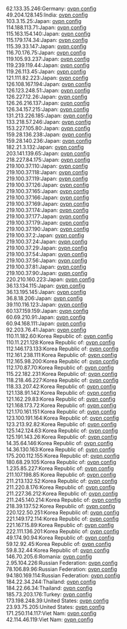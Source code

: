 62.133.35.246:Germany: [ovpn config](vpn/62_133_35_246.ovpn)  
49.204.128.145:India: [ovpn config](vpn/49_204_128_145.ovpn)  
103.3.15.25:Japan: [ovpn config](vpn/103_3_15_25.ovpn)  
114.188.113.71:Japan: [ovpn config](vpn/114_188_113_71.ovpn)  
115.163.154.140:Japan: [ovpn config](vpn/115_163_154_140.ovpn)  
115.179.174.34:Japan: [ovpn config](vpn/115_179_174_34.ovpn)  
115.39.33.147:Japan: [ovpn config](vpn/115_39_33_147.ovpn)  
116.70.176.75:Japan: [ovpn config](vpn/116_70_176_75.ovpn)  
119.105.93.237:Japan: [ovpn config](vpn/119_105_93_237.ovpn)  
119.239.119.44:Japan: [ovpn config](vpn/119_239_119_44.ovpn)  
119.26.113.45:Japan: [ovpn config](vpn/119_26_113_45.ovpn)  
121.111.82.223:Japan: [ovpn config](vpn/121_111_82_223.ovpn)  
126.108.167.194:Japan: [ovpn config](vpn/126_108_167_194.ovpn)  
126.123.248.51:Japan: [ovpn config](vpn/126_123_248_51.ovpn)  
126.227.12.26:Japan: [ovpn config](vpn/126_227_12_26.ovpn)  
126.26.216.137:Japan: [ovpn config](vpn/126_26_216_137.ovpn)  
126.34.157.215:Japan: [ovpn config](vpn/126_34_157_215.ovpn)  
131.213.226.185:Japan: [ovpn config](vpn/131_213_226_185.ovpn)  
133.218.57.246:Japan: [ovpn config](vpn/133_218_57_246.ovpn)  
153.227.105.80:Japan: [ovpn config](vpn/153_227_105_80.ovpn)  
159.28.136.238:Japan: [ovpn config](vpn/159_28_136_238.ovpn)  
159.28.140.236:Japan: [ovpn config](vpn/159_28_140_236.ovpn)  
182.21.3.132:Japan: [ovpn config](vpn/182_21_3_132.ovpn)  
203.141.139.65:Japan: [ovpn config](vpn/203_141_139_65.ovpn)  
218.227.84.175:Japan: [ovpn config](vpn/218_227_84_175.ovpn)  
219.100.37.110:Japan: [ovpn config](vpn/219_100_37_110.ovpn)  
219.100.37.118:Japan: [ovpn config](vpn/219_100_37_118.ovpn)  
219.100.37.119:Japan: [ovpn config](vpn/219_100_37_119.ovpn)  
219.100.37.126:Japan: [ovpn config](vpn/219_100_37_126.ovpn)  
219.100.37.165:Japan: [ovpn config](vpn/219_100_37_165.ovpn)  
219.100.37.166:Japan: [ovpn config](vpn/219_100_37_166.ovpn)  
219.100.37.169:Japan: [ovpn config](vpn/219_100_37_169.ovpn)  
219.100.37.174:Japan: [ovpn config](vpn/219_100_37_174.ovpn)  
219.100.37.177:Japan: [ovpn config](vpn/219_100_37_177.ovpn)  
219.100.37.179:Japan: [ovpn config](vpn/219_100_37_179.ovpn)  
219.100.37.190:Japan: [ovpn config](vpn/219_100_37_190.ovpn)  
219.100.37.2:Japan: [ovpn config](vpn/219_100_37_2.ovpn)  
219.100.37.24:Japan: [ovpn config](vpn/219_100_37_24.ovpn)  
219.100.37.29:Japan: [ovpn config](vpn/219_100_37_29.ovpn)  
219.100.37.54:Japan: [ovpn config](vpn/219_100_37_54.ovpn)  
219.100.37.56:Japan: [ovpn config](vpn/219_100_37_56.ovpn)  
219.100.37.81:Japan: [ovpn config](vpn/219_100_37_81.ovpn)  
219.100.37.90:Japan: [ovpn config](vpn/219_100_37_90.ovpn)  
220.210.160.223:Japan: [ovpn config](vpn/220_210_160_223.ovpn)  
36.13.134.115:Japan: [ovpn config](vpn/36_13_134_115.ovpn)  
36.13.195.145:Japan: [ovpn config](vpn/36_13_195_145.ovpn)  
36.8.18.206:Japan: [ovpn config](vpn/36_8_18_206.ovpn)  
39.110.116.123:Japan: [ovpn config](vpn/39_110_116_123.ovpn)  
60.137.159.159:Japan: [ovpn config](vpn/60_137_159_159.ovpn)  
60.69.210.91:Japan: [ovpn config](vpn/60_69_210_91.ovpn)  
60.94.168.111:Japan: [ovpn config](vpn/60_94_168_111.ovpn)  
92.203.76.41:Japan: [ovpn config](vpn/92_203_76_41.ovpn)  
110.11.182.60:Korea Republic of: [ovpn config](vpn/110_11_182_60.ovpn)  
110.11.221.128:Korea Republic of: [ovpn config](vpn/110_11_221_128.ovpn)  
112.146.173.133:Korea Republic of: [ovpn config](vpn/112_146_173_133.ovpn)  
112.161.238.111:Korea Republic of: [ovpn config](vpn/112_161_238_111.ovpn)  
112.165.98.200:Korea Republic of: [ovpn config](vpn/112_165_98_200.ovpn)  
112.170.87.70:Korea Republic of: [ovpn config](vpn/112_170_87_70.ovpn)  
115.22.182.231:Korea Republic of: [ovpn config](vpn/115_22_182_231.ovpn)  
118.218.46.227:Korea Republic of: [ovpn config](vpn/118_218_46_227.ovpn)  
118.33.207.42:Korea Republic of: [ovpn config](vpn/118_33_207_42.ovpn)  
121.138.91.142:Korea Republic of: [ovpn config](vpn/121_138_91_142.ovpn)  
121.162.29.83:Korea Republic of: [ovpn config](vpn/121_162_29_83.ovpn)  
121.168.173.72:Korea Republic of: [ovpn config](vpn/121_168_173_72.ovpn)  
121.170.161.151:Korea Republic of: [ovpn config](vpn/121_170_161_151.ovpn)  
123.100.191.164:Korea Republic of: [ovpn config](vpn/123_100_191_164.ovpn)  
123.213.92.82:Korea Republic of: [ovpn config](vpn/123_213_92_82.ovpn)  
125.142.124.63:Korea Republic of: [ovpn config](vpn/125_142_124_63.ovpn)  
125.191.143.26:Korea Republic of: [ovpn config](vpn/125_191_143_26.ovpn)  
14.35.64.146:Korea Republic of: [ovpn config](vpn/14_35_64_146.ovpn)  
14.36.130.163:Korea Republic of: [ovpn config](vpn/14_36_130_163.ovpn)  
175.200.112.155:Korea Republic of: [ovpn config](vpn/175_200_112_155.ovpn)  
180.68.29.105:Korea Republic of: [ovpn config](vpn/180_68_29_105.ovpn)  
1.235.85.227:Korea Republic of: [ovpn config](vpn/1_235_85_227.ovpn)  
211.107.198.85:Korea Republic of: [ovpn config](vpn/211_107_198_85.ovpn)  
211.213.132.52:Korea Republic of: [ovpn config](vpn/211_213_132_52.ovpn)  
211.220.8.176:Korea Republic of: [ovpn config](vpn/211_220_8_176.ovpn)  
211.227.36.212:Korea Republic of: [ovpn config](vpn/211_227_36_212.ovpn)  
211.245.140.214:Korea Republic of: [ovpn config](vpn/211_245_140_214.ovpn)  
218.39.137.52:Korea Republic of: [ovpn config](vpn/218_39_137_52.ovpn)  
220.122.50.251:Korea Republic of: [ovpn config](vpn/220_122_50_251.ovpn)  
221.149.172.114:Korea Republic of: [ovpn config](vpn/221_149_172_114.ovpn)  
221.167.15.89:Korea Republic of: [ovpn config](vpn/221_167_15_89.ovpn)  
222.111.136.201:Korea Republic of: [ovpn config](vpn/222_111_136_201.ovpn)  
49.174.90.94:Korea Republic of: [ovpn config](vpn/49_174_90_94.ovpn)  
59.12.92.45:Korea Republic of: [ovpn config](vpn/59_12_92_45.ovpn)  
59.8.32.44:Korea Republic of: [ovpn config](vpn/59_8_32_44.ovpn)  
146.70.205.6:Romania: [ovpn config](vpn/146_70_205_6.ovpn)  
2.95.104.226:Russian Federation: [ovpn config](vpn/2_95_104_226.ovpn)  
78.106.89.96:Russian Federation: [ovpn config](vpn/78_106_89_96.ovpn)  
94.180.169.114:Russian Federation: [ovpn config](vpn/94_180_169_114.ovpn)  
184.22.34.244:Thailand: [ovpn config](vpn/184_22_34_244.ovpn)  
184.22.66.34:Thailand: [ovpn config](vpn/184_22_66_34.ovpn)  
185.73.203.176:Turkey: [ovpn config](vpn/185_73_203_176.ovpn)  
173.198.248.39:United States: [ovpn config](vpn/173_198_248_39.ovpn)  
23.93.75.205:United States: [ovpn config](vpn/23_93_75_205.ovpn)  
171.250.114.117:Viet Nam: [ovpn config](vpn/171_250_114_117.ovpn)  
42.114.46.119:Viet Nam: [ovpn config](vpn/42_114_46_119.ovpn)  
